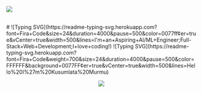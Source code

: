 <p align="centre">
<img
src="https://readme-typing-svg.herokuapp.com?font=Fira+Code&size=24&duration=4000&pause=500&color=0077ff&center=true&vCenter=true&width=500&lines=Hello+I'm+Kusumlata+Murmu"/>
</p><br>
# ![Typing SVG](https://readme-typing-svg.herokuapp.com?font=Fira+Code&size=24&duration=4000&pause=500&color=0077ff&center=true&vCenter=true&width=500&lines=I'm+an+Aspiring+AI/ML+Engineer;Full-Stack+Web+Development;I+love+coding!)
![Typing SVG](https://readme-typing-svg.herokuapp.com?font=Fira+Code&weight=700&size=24&duration=4000&pause=500&color=FFFFFF&background=0077FF&center=true&vCenter=true&width=500&lines=Hello%20I%27m%20Kusumlata%20Murmu)

<p align="center">
  <img src="https://readme-typing-svg.herokuapp.com?font=Fira+Code&weight=700&size=28&duration=4000&pause=500&color=FFFFFF&background=0077FF&center=true&vCenter=true&width=600&lines=Hello%20I%27m%20Kusumlata%20Murmu" />
</p>
